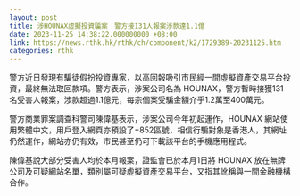 ```yaml
---
layout: post
title: 涉HOUNAX虛擬投資騙案　警方接131人報案涉款達1.1億
date: 2023-11-25 14:38:22.000000000 +08:00
link: https://news.rthk.hk/rthk/ch/component/k2/1729389-20231125.htm
categories: rthk
---
```


警方近日發現有騙徒假扮投資專家，以高回報吸引市民經一間虛擬資產交易平台投資，最終無法取回款項。警方表示，涉案公司名為 HOUNAX，警方暫時接獲131名受害人報案，涉款超過1.1億元，每宗個案受騙金額介乎1.2萬至400萬元。

警方商業罪案調查科警司陳偉基表示，涉案公司今年初起運作，HOUNAX 網站使用繁體中文，用戶登入網頁亦預設了+852區號，相信行騙對象是香港人，其網址仍然運作，網站亦仍有效，市民甚至仍可下載該平台的手機應用程式。

陳偉基說大部分受害人均於本月報案，證監會已於本月1日將 HOUNAX 放在無牌公司及可疑網站名單，類別屬可疑虛擬資產交易平台，又指其訛稱與一間金融機構合作。
